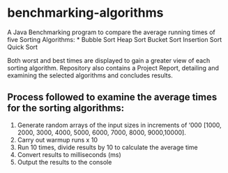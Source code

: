 # benchmarking-algorithms

A Java Benchmarking program to compare the average running times of five Sorting Algorithms:
  <space><space><space><space>*<space> Bubble Sort 
  Heap Sort 
  Bucket Sort 
  Insertion Sort 
  Quick Sort
  
Both worst and best times are displayed to gain a greater view of each sorting algorithm. 
Repository also contains a Project Report, detailing and examining the selected algorithms and concludes results.

## Process followed to examine the average times for the sorting algorithms:
1. Generate random arrays of the input sizes in increments of ‘000 [1000, 2000, 3000, 4000, 5000, 6000, 7000, 8000, 9000,10000].
2. Carry out warmup runs x 10
3. Run 10 times, divide results by 10 to calculate the average time
4. Convert results to milliseconds (ms)
5. Output the results to the console
